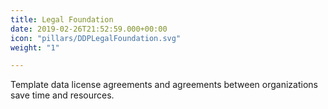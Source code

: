 ```yaml
---
title: Legal Foundation
date: 2019-02-26T21:52:59.000+00:00
icon: "pillars/DDPLegalFoundation.svg"
weight: "1"

---
```

Template data license agreements and agreements between organizations save time and resources.
